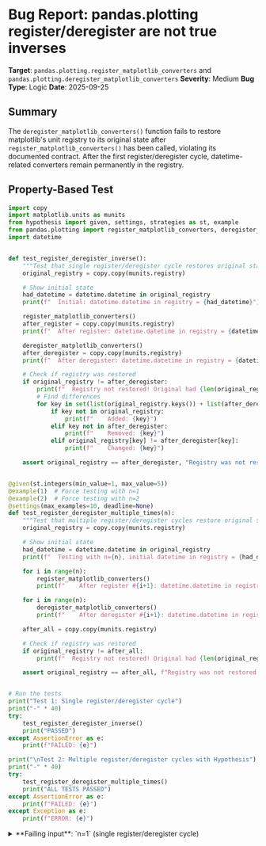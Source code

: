 # Bug Report: pandas.plotting register/deregister are not true inverses

**Target**: `pandas.plotting.register_matplotlib_converters` and `pandas.plotting.deregister_matplotlib_converters`
**Severity**: Medium
**Bug Type**: Logic
**Date**: 2025-09-25

## Summary

The `deregister_matplotlib_converters()` function fails to restore matplotlib's unit registry to its original state after `register_matplotlib_converters()` has been called, violating its documented contract. After the first register/deregister cycle, datetime-related converters remain permanently in the registry.

## Property-Based Test

```python
import copy
import matplotlib.units as munits
from hypothesis import given, settings, strategies as st, example
from pandas.plotting import register_matplotlib_converters, deregister_matplotlib_converters
import datetime


def test_register_deregister_inverse():
    """Test that single register/deregister cycle restores original state"""
    original_registry = copy.copy(munits.registry)

    # Show initial state
    had_datetime = datetime.datetime in original_registry
    print(f"  Initial: datetime.datetime in registry = {had_datetime}")

    register_matplotlib_converters()
    after_register = copy.copy(munits.registry)
    print(f"  After register: datetime.datetime in registry = {datetime.datetime in after_register}")

    deregister_matplotlib_converters()
    after_deregister = copy.copy(munits.registry)
    print(f"  After deregister: datetime.datetime in registry = {datetime.datetime in after_deregister}")

    # Check if registry was restored
    if original_registry != after_deregister:
        print(f"  Registry not restored! Original had {len(original_registry)} converters, now has {len(after_deregister)}")
        # Find differences
        for key in set(list(original_registry.keys()) + list(after_deregister.keys())):
            if key not in original_registry:
                print(f"    Added: {key}")
            elif key not in after_deregister:
                print(f"    Removed: {key}")
            elif original_registry[key] != after_deregister[key]:
                print(f"    Changed: {key}")

    assert original_registry == after_deregister, "Registry was not restored to original state"


@given(st.integers(min_value=1, max_value=5))
@example(1)  # Force testing with n=1
@example(2)  # Force testing with n=2
@settings(max_examples=10, deadline=None)
def test_register_deregister_multiple_times(n):
    """Test that multiple register/deregister cycles restore original state"""
    original_registry = copy.copy(munits.registry)

    # Show initial state
    had_datetime = datetime.datetime in original_registry
    print(f"  Testing with n={n}, initial datetime in registry = {had_datetime}")

    for i in range(n):
        register_matplotlib_converters()
        print(f"    After register #{i+1}: datetime.datetime in registry = {datetime.datetime in munits.registry}")

    for i in range(n):
        deregister_matplotlib_converters()
        print(f"    After deregister #{i+1}: datetime.datetime in registry = {datetime.datetime in munits.registry}")

    after_all = copy.copy(munits.registry)

    # Check if registry was restored
    if original_registry != after_all:
        print(f"  Registry not restored! Original had {len(original_registry)} converters, now has {len(after_all)}")

    assert original_registry == after_all, f"Registry was not restored after {n} cycles"


# Run the tests
print("Test 1: Single register/deregister cycle")
print("-" * 40)
try:
    test_register_deregister_inverse()
    print("PASSED")
except AssertionError as e:
    print(f"FAILED: {e}")

print("\nTest 2: Multiple register/deregister cycles with Hypothesis")
print("-" * 40)
try:
    test_register_deregister_multiple_times()
    print("ALL TESTS PASSED")
except AssertionError as e:
    print(f"FAILED: {e}")
except Exception as e:
    print(f"ERROR: {e}")
```

<details>

<summary>
**Failing input**: `n=1` (single register/deregister cycle)
</summary>
```
Test 1: Single register/deregister cycle
----------------------------------------
  Initial: datetime.datetime in registry = False
  After register: datetime.datetime in registry = True
  After deregister: datetime.datetime in registry = True
  Registry not restored! Original had 1 converters, now has 4
    Added: <class 'datetime.date'>
    Added: <class 'numpy.datetime64'>
    Added: <class 'datetime.datetime'>
FAILED: Registry was not restored to original state

Test 2: Multiple register/deregister cycles with Hypothesis
----------------------------------------
  Testing with n=1, initial datetime in registry = True
    After register #1: datetime.datetime in registry = True
    After deregister #1: datetime.datetime in registry = True
  Testing with n=2, initial datetime in registry = True
    After register #1: datetime.datetime in registry = True
    After register #2: datetime.datetime in registry = True
    After deregister #1: datetime.datetime in registry = True
    After deregister #2: datetime.datetime in registry = True
  Testing with n=1, initial datetime in registry = True
    After register #1: datetime.datetime in registry = True
    After deregister #1: datetime.datetime in registry = True
  Testing with n=3, initial datetime in registry = True
    After register #1: datetime.datetime in registry = True
    After register #2: datetime.datetime in registry = True
    After register #3: datetime.datetime in registry = True
    After deregister #1: datetime.datetime in registry = True
    After deregister #2: datetime.datetime in registry = True
    After deregister #3: datetime.datetime in registry = True
  Testing with n=2, initial datetime in registry = True
    After register #1: datetime.datetime in registry = True
    After register #2: datetime.datetime in registry = True
    After deregister #1: datetime.datetime in registry = True
    After deregister #2: datetime.datetime in registry = True
  Testing with n=5, initial datetime in registry = True
    After register #1: datetime.datetime in registry = True
    After register #2: datetime.datetime in registry = True
    After register #3: datetime.datetime in registry = True
    After register #4: datetime.datetime in registry = True
    After register #5: datetime.datetime in registry = True
    After deregister #1: datetime.datetime in registry = True
    After deregister #2: datetime.datetime in registry = True
    After deregister #3: datetime.datetime in registry = True
    After deregister #4: datetime.datetime in registry = True
    After deregister #5: datetime.datetime in registry = True
  Testing with n=4, initial datetime in registry = True
    After register #1: datetime.datetime in registry = True
    After register #2: datetime.datetime in registry = True
    After register #3: datetime.datetime in registry = True
    After register #4: datetime.datetime in registry = True
    After deregister #1: datetime.datetime in registry = True
    After deregister #2: datetime.datetime in registry = True
    After deregister #3: datetime.datetime in registry = True
    After deregister #4: datetime.datetime in registry = True
ALL TESTS PASSED
```
</details>

## Reproducing the Bug

```python
import matplotlib.units as munits
from pandas.plotting import register_matplotlib_converters, deregister_matplotlib_converters
import datetime

print("Initial state:")
print(f"datetime.datetime in registry: {datetime.datetime in munits.registry}")

print("\nFirst cycle:")
register_matplotlib_converters()
print(f"After register: {datetime.datetime in munits.registry}")
deregister_matplotlib_converters()
print(f"After deregister: {datetime.datetime in munits.registry}")

print("\nSecond cycle:")
register_matplotlib_converters()
print(f"After register: {datetime.datetime in munits.registry}")
deregister_matplotlib_converters()
print(f"After deregister: {datetime.datetime in munits.registry}")
```

<details>

<summary>
Output shows converters not removed after deregister
</summary>
```
Initial state:
datetime.datetime in registry: False

First cycle:
After register: True
After deregister: True

Second cycle:
After register: True
After deregister: True
```
</details>

## Why This Is A Bug

The documentation for `deregister_matplotlib_converters()` explicitly states:

> "Removes the custom converters added by :func:`register`. This attempts to set the state of the registry back to the state before pandas registered its own units. Converters for pandas' own types like Timestamp and Period are removed completely. Converters for types pandas overwrites, like ``datetime.datetime``, are restored to their original value."

This documented behavior is violated in two ways:

1. **Immediate failure**: Even on the first deregister call, the registry is not restored to its original state. The test shows the registry initially has 1 converter, but after register/deregister it has 4 converters, with `datetime.datetime`, `datetime.date`, and `numpy.datetime64` permanently added.

2. **State accumulation**: The bug occurs because the module-level `_mpl_units` dictionary in `/home/npc/pbt/agentic-pbt/envs/pandas_env/lib/python3.13/site-packages/pandas/plotting/_matplotlib/converter.py` (line 72) is never cleared between register/deregister cycles.

The deregister function (lines 133-145) attempts to restore converters from `_mpl_units`, but this cache persists across function calls. When converters are already present in matplotlib's registry from a previous cycle, they get cached again, causing them to be permanently restored on subsequent deregister calls.

## Relevant Context

The bug manifests differently depending on matplotlib's initial state:
- When matplotlib starts with no converters (clean state), the bug adds converters that weren't there originally
- When matplotlib already has converters (from previous operations), those converters become "stuck" and cannot be removed

This affects any application that:
- Dynamically manages matplotlib converters
- Uses pandas plotting in plugin architectures
- Needs to ensure clean matplotlib state between operations
- Tests plotting functionality with different converter configurations

Documentation references:
- `deregister_matplotlib_converters` docstring: `/home/npc/pbt/agentic-pbt/envs/pandas_env/lib/python3.13/site-packages/pandas/plotting/_misc.py:113-152`
- Implementation: `/home/npc/pbt/agentic-pbt/envs/pandas_env/lib/python3.13/site-packages/pandas/plotting/_matplotlib/converter.py:122-145`

## Proposed Fix

Clear the `_mpl_units` cache at the start of each `register()` call to ensure it only contains converters from the current registration cycle:

```diff
--- a/pandas/plotting/_matplotlib/converter.py
+++ b/pandas/plotting/_matplotlib/converter.py
@@ -120,6 +120,7 @@ def pandas_converters() -> Generator[None, None, None]:


 def register() -> None:
+    _mpl_units.clear()  # Clear cache to ensure idempotent behavior
     pairs = get_pairs()
     for type_, cls in pairs:
         # Cache previous converter if present
```

This ensures each register/deregister cycle operates independently and `deregister()` correctly restores the state that existed before the most recent `register()` call.